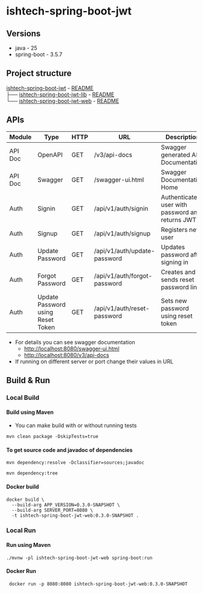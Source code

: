 # ishtech-spring-boot-jwt

## Versions
- java - 25
- spring-boot - 3.5.7


## Project structure

[ishtech-spring-boot-jwt](https://github.com/muneer2ishtech/ishtech-spring-boot-jwt) - [README](https://github.com/muneer2ishtech/ishtech-spring-boot-jwt/blob/main/README.md)<br>
├── [ishtech-spring-boot-jwt-lib](https://github.com/muneer2ishtech/ishtech-spring-boot-jwt/tree/main/ishtech-spring-boot-jwt-lib) - [README](https://github.com/muneer2ishtech/ishtech-spring-boot-jwt/blob/dev/ishtech-spring-boot-jwt-lib/README.md)<br>
└── [ishtech-spring-boot-jwt-web](https://github.com/muneer2ishtech/ishtech-spring-boot-jwt/tree/main/ishtech-spring-boot-jwt-web) - [README](https://github.com/muneer2ishtech/ishtech-spring-boot-jwt/blob/dev/ishtech-spring-boot-jwt-web/README.md)<br>


## APIs

| Module  | Type            | HTTP  | URL                          | Description |
|---------|-----------------|-------|------------------------------|-------------|
| API Doc | OpenAPI         | GET   | /v3/api-docs                 | Swagger generated API Documentation                 |
| API Doc | Swagger         | GET   | /swagger-ui.html             | Swagger Documentation Home                          |
| Auth    | Signin          | GET   | /api/v1/auth/signin          | Authenticate user with password and returns JWT     |
| Auth    | Signup          | GET   | /api/v1/auth/signup          | Registers new user                                  |
| Auth    | Update Password | GET   | /api/v1/auth/update-password | Updates password after signing in                   |
| Auth    | Forgot Password | GET   | /api/v1/auth/forgot-password | Creates and sends reset password link               |
| Auth    | Update Password using Reset Token| GET   | /api/v1/auth/reset-password | Sets new password using reset token |

- For details you can see swagger documentation
    - [http://localhost:8080/swagger-ui.html](http://localhost:8080/swagger-ui.html)
    - [http://localhost:8080/v3/api-docs](http://localhost:8080/v3/api-docs)
- If running on different server or port change their values in URL


## Build & Run

### Local Build

#### Build using Maven
- You can make build with or without running tests

```
mvn clean package -DskipTests=true
```

#### To get source code and javadoc of dependencies

```
mvn dependency:resolve -Dclassifier=sources;javadoc

mvn dependency:tree

```


#### Docker build

```
docker build \
  --build-arg APP_VERSION=0.3.0-SNAPSHOT \
  --build-arg SERVER_PORT=8080 \
  -t ishtech-spring-boot-jwt-web:0.3.0-SNAPSHOT .
```

### Local Run

#### Run using Maven

```
./mvnw -pl ishtech-spring-boot-jwt-web spring-boot:run
```

#### Docker Run


```
 docker run -p 8080:8080 ishtech-spring-boot-jwt-web:0.3.0-SNAPSHOT
```
